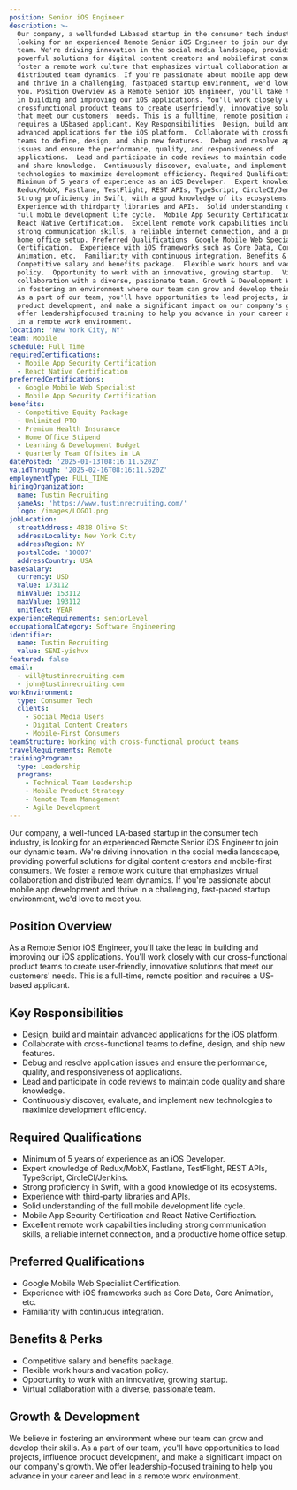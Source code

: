 ```yaml
---
position: Senior iOS Engineer
description: >-
  Our company, a wellfunded LAbased startup in the consumer tech industry, is
  looking for an experienced Remote Senior iOS Engineer to join our dynamic
  team. We're driving innovation in the social media landscape, providing
  powerful solutions for digital content creators and mobilefirst consumers. We
  foster a remote work culture that emphasizes virtual collaboration and
  distributed team dynamics. If you're passionate about mobile app development
  and thrive in a challenging, fastpaced startup environment, we'd love to meet
  you. Position Overview As a Remote Senior iOS Engineer, you'll take the lead
  in building and improving our iOS applications. You'll work closely with our
  crossfunctional product teams to create userfriendly, innovative solutions
  that meet our customers' needs. This is a fulltime, remote position and
  requires a USbased applicant. Key Responsibilities  Design, build and maintain
  advanced applications for the iOS platform.  Collaborate with crossfunctional
  teams to define, design, and ship new features.  Debug and resolve application
  issues and ensure the performance, quality, and responsiveness of
  applications.  Lead and participate in code reviews to maintain code quality
  and share knowledge.  Continuously discover, evaluate, and implement new
  technologies to maximize development efficiency. Required Qualifications 
  Minimum of 5 years of experience as an iOS Developer.  Expert knowledge of
  Redux/MobX, Fastlane, TestFlight, REST APIs, TypeScript, CircleCI/Jenkins. 
  Strong proficiency in Swift, with a good knowledge of its ecosystems. 
  Experience with thirdparty libraries and APIs.  Solid understanding of the
  full mobile development life cycle.  Mobile App Security Certification and
  React Native Certification.  Excellent remote work capabilities including
  strong communication skills, a reliable internet connection, and a productive
  home office setup. Preferred Qualifications  Google Mobile Web Specialist
  Certification.  Experience with iOS frameworks such as Core Data, Core
  Animation, etc.  Familiarity with continuous integration. Benefits & Perks 
  Competitive salary and benefits package.  Flexible work hours and vacation
  policy.  Opportunity to work with an innovative, growing startup.  Virtual
  collaboration with a diverse, passionate team. Growth & Development We believe
  in fostering an environment where our team can grow and develop their skills.
  As a part of our team, you'll have opportunities to lead projects, influence
  product development, and make a significant impact on our company's growth. We
  offer leadershipfocused training to help you advance in your career and lead
  in a remote work environment.
location: 'New York City, NY'
team: Mobile
schedule: Full Time
requiredCertifications:
  - Mobile App Security Certification
  - React Native Certification
preferredCertifications:
  - Google Mobile Web Specialist
  - Mobile App Security Certification
benefits:
  - Competitive Equity Package
  - Unlimited PTO
  - Premium Health Insurance
  - Home Office Stipend
  - Learning & Development Budget
  - Quarterly Team Offsites in LA
datePosted: '2025-01-13T08:16:11.520Z'
validThrough: '2025-02-16T08:16:11.520Z'
employmentType: FULL_TIME
hiringOrganization:
  name: Tustin Recruiting
  sameAs: 'https://www.tustinrecruiting.com/'
  logo: /images/LOGO1.png
jobLocation:
  streetAddress: 4818 Olive St
  addressLocality: New York City
  addressRegion: NY
  postalCode: '10007'
  addressCountry: USA
baseSalary:
  currency: USD
  value: 173112
  minValue: 153112
  maxValue: 193112
  unitText: YEAR
experienceRequirements: seniorLevel
occupationalCategory: Software Engineering
identifier:
  name: Tustin Recruiting
  value: SENI-yishvx
featured: false
email:
  - will@tustinrecruiting.com
  - john@tustinrecruiting.com
workEnvironment:
  type: Consumer Tech
  clients:
    - Social Media Users
    - Digital Content Creators
    - Mobile-First Consumers
teamStructure: Working with cross-functional product teams
travelRequirements: Remote
trainingProgram:
  type: Leadership
  programs:
    - Technical Team Leadership
    - Mobile Product Strategy
    - Remote Team Management
    - Agile Development
---
```




Our company, a well-funded LA-based startup in the consumer tech industry, is looking for an experienced Remote Senior iOS Engineer to join our dynamic team. We're driving innovation in the social media landscape, providing powerful solutions for digital content creators and mobile-first consumers. We foster a remote work culture that emphasizes virtual collaboration and distributed team dynamics. If you're passionate about mobile app development and thrive in a challenging, fast-paced startup environment, we'd love to meet you.

## Position Overview
As a Remote Senior iOS Engineer, you'll take the lead in building and improving our iOS applications. You'll work closely with our cross-functional product teams to create user-friendly, innovative solutions that meet our customers' needs. This is a full-time, remote position and requires a US-based applicant.

## Key Responsibilities
- Design, build and maintain advanced applications for the iOS platform.
- Collaborate with cross-functional teams to define, design, and ship new features.
- Debug and resolve application issues and ensure the performance, quality, and responsiveness of applications.
- Lead and participate in code reviews to maintain code quality and share knowledge.
- Continuously discover, evaluate, and implement new technologies to maximize development efficiency.

## Required Qualifications
- Minimum of 5 years of experience as an iOS Developer.
- Expert knowledge of Redux/MobX, Fastlane, TestFlight, REST APIs, TypeScript, CircleCI/Jenkins.
- Strong proficiency in Swift, with a good knowledge of its ecosystems.
- Experience with third-party libraries and APIs.
- Solid understanding of the full mobile development life cycle.
- Mobile App Security Certification and React Native Certification.
- Excellent remote work capabilities including strong communication skills, a reliable internet connection, and a productive home office setup.

## Preferred Qualifications
- Google Mobile Web Specialist Certification.
- Experience with iOS frameworks such as Core Data, Core Animation, etc.
- Familiarity with continuous integration.

## Benefits & Perks
- Competitive salary and benefits package.
- Flexible work hours and vacation policy.
- Opportunity to work with an innovative, growing startup.
- Virtual collaboration with a diverse, passionate team.

## Growth & Development
We believe in fostering an environment where our team can grow and develop their skills. As a part of our team, you'll have opportunities to lead projects, influence product development, and make a significant impact on our company's growth. We offer leadership-focused training to help you advance in your career and lead in a remote work environment.
